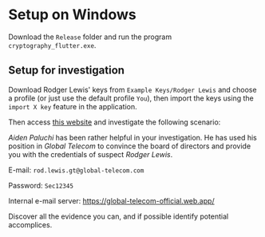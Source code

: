 # Setup on Windows

Download the `Release` folder and run the program `cryptography_flutter.exe`.

## Setup for investigation

Download Rodger Lewis' keys from `Example Keys/Rodger Lewis` and choose a profile (or just use the default profile `You`), then import the keys using the `import X key` feature in the application.

Then access [this website](https://global-telecom-official.web.app/) and investigate the following scenario:

*Aiden Paluchi* has been rather helpful in your investigation.
He has used his position in *Global Telecom* to convince the board of directors and provide you with the credentials of suspect *Rodger Lewis*.

E-mail: `rod.lewis.gt@global-telecom.com`

Password: `Sec12345`

Internal e-mail server: https://global-telecom-official.web.app/

Discover all the evidence you can, and if possible identify potential accomplices.
